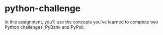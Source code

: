# python-challenge
In this assignment, you'll use the concepts you've learned to complete two Python challenges, PyBank and PyPoll.
